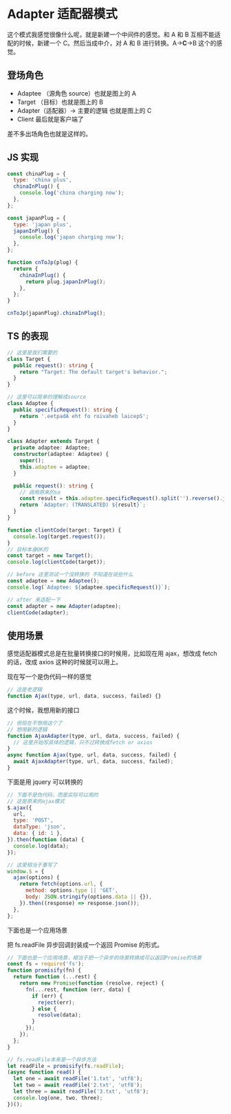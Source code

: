 # Adapter 适配器模式

这个模式我感觉很像什么呢，就是新建一个中间件的感觉。和 A 和 B 互相不能适配的时候，新建一个 C。然后当成中介，对 A 和 B 进行转换。A→**C**→B 这个的感觉。

## 登场角色

- Adaptee （源角色 source）也就是图上的 A
- Target （目标）也就是图上的 B
- Adapter（适配器）→ 主要的逻辑 也就是图上的 C
- Client 最后就是客户端了

差不多出场角色也就是这样的。

## JS 实现

```js
const chinaPlug = {
  type: 'china plus',
  chinaInPlug() {
    console.log('china charging now');
  },
};

const japanPlug = {
  type: 'japan plus',
  japanInPlug() {
    console.log('japan charging now');
  },
};

function cnToJp(plug) {
  return {
    chinaInPlug() {
      return plug.japanInPlug();
    },
  };
}

cnToJp(japanPlug).chinaInPlug();
```

## TS 的表现

```ts
// 这里是我们需要的
class Target {
  public request(): string {
    return "Target: The default target's behavior.";
  }
}

// 这里可以简单的理解成source
class Adaptee {
  public specificRequest(): string {
    return '.eetpadA eht fo roivaheb laicepS';
  }
}

class Adapter extends Target {
  private adaptee: Adaptee;
  constructor(adaptee: Adaptee) {
    super();
    this.adaptee = adaptee;
  }

  public request(): string {
    // 调用原来的so
    const result = this.adaptee.specificRequest().split('').reverse().join('');
    return `Adapter: (TRANSLATED) ${result}`;
  }
}

function clientCode(target: Target) {
  console.log(target.request());
}
// 目标本身OK的
const target = new Target();
console.log(clientCode(target));

// before 这里测试一个没转换的 不知道在说些什么
const adaptee = new Adaptee();
console.log(`Adaptee: ${adaptee.specificRequest()}`);

// after 来适配一下
const adapter = new Adapter(adaptee);
clientCode(adapter);
```

## 使用场景

感觉适配器模式总是在批量转换接口的时候用，比如现在用 ajax，想改成 fetch 的话，改成 axios 这种的时候就可以用上。

现在写一个是伪代码一样的感觉

```js
// 这是老逻辑
function Ajax(type, url, data, success, failed) {}
```

这个时候，我想用新的接口

```js
// 但现在不想用这个了
// 想用新的逻辑
function AjaxAdapter(type, url, data, success, failed) {
  // 这里开始写具体的逻辑，只不过转换成fetch or axios
}
async function Ajax(type, url, data, success, failed) {
  await AjaxAdapter(type, url, data, success, failed);
}
```

下面是用 jquery 可以转换的

```js
// 下面不是伪代码，而是实际可以用的
// 这是原来的ajax模式
$.ajax({
  url,
  type: 'POST',
  dataType: 'json',
  data: { id: 1 },
}).then(function (data) {
  console.log(data);
});

// 这里相当于重写了
window.$ = {
  ajax(options) {
    return fetch(options.url, {
      method: options.type || 'GET',
      body: JSON.stringify(options.data || {}),
    }).then((response) => response.json());
  },
};
```

下面也是一个应用场景

把 fs.readFile 异步回调封装成一个返回 Promise 的形式。

```js
// 下面也是一个应用场景，相当于把一个异步的场景转换成可以返回Promise的场景
const fs = require('fs');
function promisify(fn) {
  return function (...rest) {
    return new Promise(function (resolve, reject) {
      fn(...rest, function (err, data) {
        if (err) {
          reject(err);
        } else {
          resolve(data);
        }
      });
    });
  };
}

// fs.readFile本来是一个异步方法
let readFile = promisify(fs.readFile);
(async function read() {
  let one = await readFile('1.txt', 'utf8');
  let two = await readFile('2.txt', 'utf8');
  let three = await readFile('3.txt', 'utf8');
  console.log(one, two, three);
})();
```
